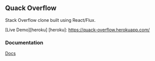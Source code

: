 ## Quack Overflow
Stack Overflow clone built using React/Flux.

[Live Demo][heroku]
[heroku]: https://quack-overflow.herokuapp.com/
### Documentation

[Docs][docs]

[docs]: ./docs/README.md
